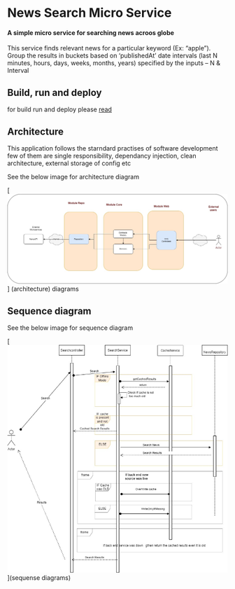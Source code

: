 
#  News Search Micro Service 
####  A simple micro service for searching news  acroos globe
This service finds relevant news for a particular keyword (Ex: “apple”). Group the results in buckets based on ‘publishedAt’ date intervals (last N minutes, hours, days, weeks, months, years) specified by the inputs – N & Interval



## Build, run  and deploy 
for build run and deploy please 
[read](docs/buildandDeply.md)




    

## Architecture


This application follows the starndard practises of software development  
few of them are  single responsibility, dependancy injection, clean architecture,   external storage of config  etc 

See the below image for architecture diagram

[![sequense dia](/docs/diagrams-architecture.jpg)] (architecture)  diagrams


## Sequence diagram  

See the below image for sequence diagram


[![sequense dia](/docs/diagrams-FullFlow.jpg)](sequense diagrams)










